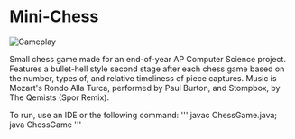 # Mini-Chess

![Gameplay](http://i.imgur.com/XOtX2UA.png)

Small chess game made for an end-of-year AP Computer Science project. Features a bullet-hell style second stage after each chess game based on the number, types of, and relative timeliness of piece captures. Music is Mozart's Rondo Alla Turca, performed by Paul Burton, and Stompbox, by The Qemists (Spor Remix).

To run, use an IDE or the following command:
'''
javac ChessGame.java; java ChessGame
'''
